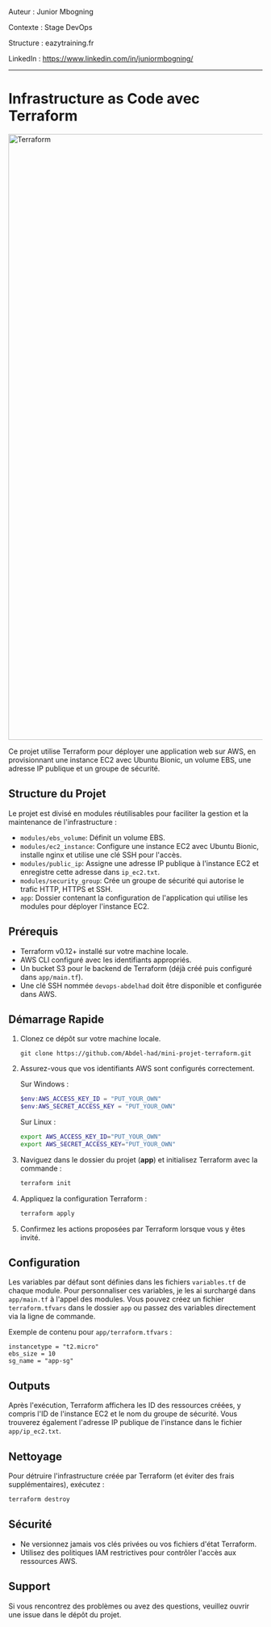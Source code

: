 Auteur : Junior Mbogning

Contexte : Stage DevOps 

Structure : eazytraining.fr


LinkedIn : https://www.linkedin.com/in/juniormbogning/

---
# Infrastructure as Code avec Terraform

<img width="1200" alt="Terraform" src="https://github.com/Abdel-had/mini-projet-terraform/assets/101605739/890fb4c0-f3ad-4d91-b169-486369a47e5a">

Ce projet utilise Terraform pour déployer une application web sur AWS, en provisionnant une instance EC2 avec Ubuntu Bionic, un volume EBS, une adresse IP publique et un groupe de sécurité.

## Structure du Projet

Le projet est divisé en modules réutilisables pour faciliter la gestion et la maintenance de l'infrastructure :

- `modules/ebs_volume`: Définit un volume EBS.
- `modules/ec2_instance`: Configure une instance EC2 avec Ubuntu Bionic, installe nginx et utilise une clé SSH pour l'accès.
- `modules/public_ip`: Assigne une adresse IP publique à l'instance EC2 et enregistre cette adresse dans `ip_ec2.txt`.
- `modules/security_group`: Crée un groupe de sécurité qui autorise le trafic HTTP, HTTPS et SSH.
- `app`: Dossier contenant la configuration de l'application qui utilise les modules pour déployer l'instance EC2.

## Prérequis

- Terraform v0.12+ installé sur votre machine locale.
- AWS CLI configuré avec les identifiants appropriés.
- Un bucket S3 pour le backend de Terraform (déjà créé puis configuré dans `app/main.tf`).
- Une clé SSH nommée `devops-abdelhad` doit être disponible et configurée dans AWS.

## Démarrage Rapide

1. Clonez ce dépôt sur votre machine locale.

    ```
    git clone https://github.com/Abdel-had/mini-projet-terraform.git
    ```

2. Assurez-vous que vos identifiants AWS sont configurés correctement.

    Sur Windows :

    ```ps1
    $env:AWS_ACCESS_KEY_ID = "PUT_YOUR_OWN"
    $env:AWS_SECRET_ACCESS_KEY = "PUT_YOUR_OWN"
    ```

    Sur Linux :

    ```sh
    export AWS_ACCESS_KEY_ID="PUT_YOUR_OWN"
    export AWS_SECRET_ACCESS_KEY="PUT_YOUR_OWN"
    ```


3. Naviguez dans le dossier du projet (**app**) et initialisez Terraform avec la commande :

   ```sh
   terraform init
   ```

4. Appliquez la configuration Terraform :

   ```sh
   terraform apply
   ```

5. Confirmez les actions proposées par Terraform lorsque vous y êtes invité.

## Configuration

Les variables par défaut sont définies dans les fichiers `variables.tf` de chaque module. Pour personnaliser ces variables, je les ai surchargé dans `app/main.tf` à l'appel des modules. Vous pouvez créez un fichier `terraform.tfvars` dans le dossier `app` ou passez des variables directement via la ligne de commande.

Exemple de contenu pour `app/terraform.tfvars` :

```hcl
instancetype = "t2.micro"
ebs_size = 10
sg_name = "app-sg"
```

## Outputs

Après l'exécution, Terraform affichera les ID des ressources créées, y compris l'ID de l'instance EC2 et le nom du groupe de sécurité. Vous trouverez également l'adresse IP publique de l'instance dans le fichier `app/ip_ec2.txt`.

## Nettoyage

Pour détruire l'infrastructure créée par Terraform (et éviter des frais supplémentaires), exécutez :

```sh
terraform destroy
```

## Sécurité

- Ne versionnez jamais vos clés privées ou vos fichiers d'état Terraform.
- Utilisez des politiques IAM restrictives pour contrôler l'accès aux ressources AWS.

## Support

Si vous rencontrez des problèmes ou avez des questions, veuillez ouvrir une issue dans le dépôt du projet.
